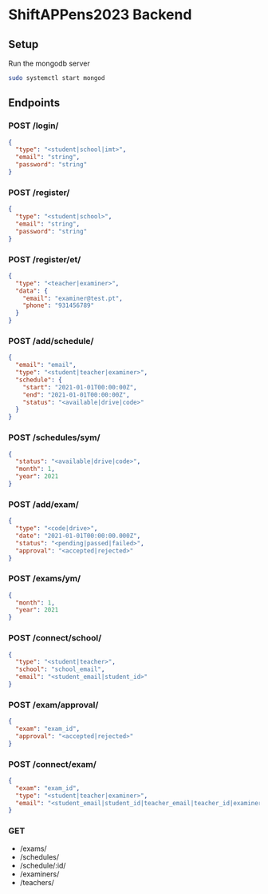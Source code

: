 # ShiftAPPens2023 Backend

## Setup
Run the mongodb server
```bash
sudo systemctl start mongod
```

## Endpoints

### POST /login/
```json
{
  "type": "<student|school|imt>",
  "email": "string",
  "password": "string"
}
```

### POST /register/
```json
{
  "type": "<student|school>",
  "email": "string",
  "password": "string"
}
```

### POST /register/et/
```json
{
  "type": "<teacher|examiner>",
  "data": {
    "email": "examiner@test.pt",
    "phone": "931456789"
  }
}
```

### POST /add/schedule/
```json
{
  "email": "email",
  "type": "<student|teacher|examiner>",
  "schedule": {
    "start": "2021-01-01T00:00:00Z",
    "end": "2021-01-01T00:00:00Z",
    "status": "<available|drive|code>"
  }
}
```

### POST /schedules/sym/
```json
{
  "status": "<available|drive|code>",
  "month": 1,
  "year": 2021
}
```

### POST /add/exam/
```json
{
  "type": "<code|drive>",
  "date": "2021-01-01T00:00:00.000Z",
  "status": "<pending|passed|failed>",
  "approval": "<accepted|rejected>"
}
```

### POST /exams/ym/
```json
{
  "month": 1,
  "year": 2021
}
```

### POST /connect/school/
```json
{
  "type": "<student|teacher>",
  "school": "school_email",
  "email": "<student_email|student_id>"
}
```

### POST /exam/approval/
```json
{
  "exam": "exam_id",
  "approval": "<accepted|rejected>"
}
```

### POST /connect/exam/
```json
{
  "exam": "exam_id",
  "type": "<student|teacher|examiner>",
  "email": "<student_email|student_id|teacher_email|teacher_id|examiner_email|examiner_id>"
}
```


### GET
- /exams/
- /schedules/
- /schedule/:id/
- /examiners/
- /teachers/